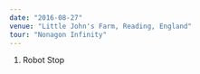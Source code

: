 ```yaml
---
date: "2016-08-27"
venue: "Little John's Farm, Reading, England"
tour: "Nonagon Infinity"
---
```



 1. Robot Stop



